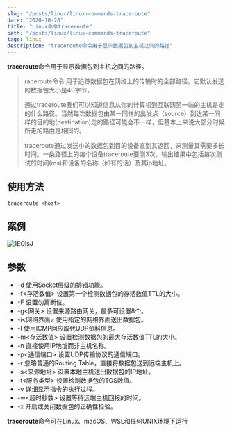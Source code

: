 ```yaml
---
slug: "/posts/linux/linux-commands-traceroute"
date: "2020-10-28"
title: "Linux命令traceroute"
path: "/posts/linux/linux-commands-traceroute"
tags: linux
description: "traceroute命令用于显示数据包到主机之间的路径"
---
```


**traceroute**命令用于显示数据包到主机之间的路径。

> raceroute命令 用于追踪数据包在网络上的传输时的全部路径，它默认发送的数据包大小是40字节。
> 
> 通过traceroute我们可以知道信息从你的计算机到互联网另一端的主机是走的什么路径。当然每次数据包由某一同样的出发点（source）到达某一同样的目的地(destination)走的路径可能会不一样，但基本上来说大部分时候所走的路由是相同的。
> 
> traceroute通过发送小的数据包到目的设备直到其返回，来测量其需要多长时间。一条路径上的每个设备traceroute要测3次。输出结果中包括每次测试的时间(ms)和设备的名称（如有的话）及其ip地址。

## 使用方法

``` shell
traceroute <host>
```

## 案例
![1EOlsJ](https://cdn.jsdelivr.net/gh/manonicu/pics@master/uPic/1EOlsJ.png)

## 参数
- -d 使用Socket层级的排错功能。
- -f<存活数值> 设置第一个检测数据包的存活数值TTL的大小。
- -F 设置勿离断位。
- -g<网关> 设置来源路由网关，最多可设置8个。
- -i<网络界面> 使用指定的网络界面送出数据包。
- -I 使用ICMP回应取代UDP资料信息。
- -m<存活数值> 设置检测数据包的最大存活数值TTL的大小。
- -n 直接使用IP地址而非主机名称。
- -p<通信端口> 设置UDP传输协议的通信端口。
- -r 忽略普通的Routing Table，直接将数据包送到远端主机上。
- -s<来源地址> 设置本地主机送出数据包的IP地址。
- -t<服务类型> 设置检测数据包的TOS数值。
- -v 详细显示指令的执行过程。
- -w<超时秒数> 设置等待远端主机回报的时间。
- -x 开启或关闭数据包的正确性检验。


**traceroute**命令可在Linux、macOS、WSL和任何UNIX环境下运行